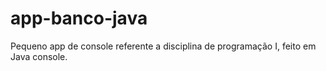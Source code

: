 # app-banco-java
Pequeno app de console referente a disciplina de programação I, feito em Java console.
